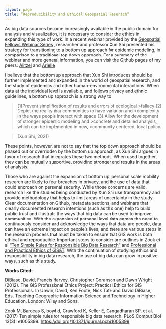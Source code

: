 ```yaml
---
layout: page
title: “Reproducibility and Ethical Geospatial Reserach”
---
```

As big data sources become increasingly available in the public domain for analysis and visualization, it is necessary to consider the ethics in expanding this type of work. In a recent webinar provided by the [Geospatial Fellows Webinar Series](https://gsi.cigi.illinois.edu/geospatial-fellows-webinar-series/) , researcher and professor Xun Shi presented his strategy for transitioning to a bottom up approach for epidemic modeling, in comparison to a traditional top down approach. For a summary of the webinar and more general information, you can visit the Github pages of my peers: [Alitzel](https://avillanueva1005.github.io/blogs/webinardebate.html) and [Arielle](https://alandaux.github.io/musings/reproducibilityEthics.html).  

I believe that the bottom up approach that Xun Shi introduces should be further implemented and expanded in the world of geospatial research, and the study of epidemics and other human-environmental interactions. When data at the individual level is available, and follows privacy and ethnic guidelines, a bottom up approach is a strong way to

> (1)Prevent simplification of results and errors of ecological >fallacy
>(2) Depict the reality that communities to have variation and >complexity in the ways people interact with space
>(3) Allow for the development of stronger epidemic modeling and >concrete and detailed analysis, which can be implemented in new, >community centered, local policy.

>(Xun Shi, 2021)

These points, however, are not to say that the top down approach should be phased out or overridden by the bottom up approach, as Xun Shi argues in favor of research that integrates these two methods. When used together, they can be mutually supportive, providing stronger end results in the areas of analysis.

Those who are against the expansion of bottom up, personal scale mobility research are likely to fear breaches in privacy, and the use of data that could encroach on personal security. While those concerns are valid, research like the studies being conducted by Xun Shi use transparency and provide methodology that helps to limit areas of uncertainty in the study. Clear documentation on Github, metadata sections, and webinars that clearly documented research intentions (such as this one) help to build public trust and illustrate the ways that big data can be used to improve communities. With the expansion of personal level data comes the need to continuously consider and acknowledge the ways that data are people, data can have an extreme impact on people’s lives, and there are various steps in the research process that must be taken to ensure that GIS work is both ethical and reproducible. Important steps to consider are outlines in Zook et al [“Ten Simple Rules for Responsible Big Data Research”](https://journals.plos.org/ploscompbiol/article?id=10.1371/journal.pcbi.1005399) and [Professional and Practical Ethics of GIS&T](https://gistbok.ucgis.org/bok-topics/professional-and-practical-ethics-gist). With the continuation of studying ethics and responsibility in big data research, the use of big data can grow in positive ways, such as this study.

**Works Cited:**

DiBiase, David, Francis Harvey, Christopher Goranson and Dawn Wright (2012). The GIS Professional Ethics Project: Practical Ethics for GIS Professionals. In Unwin, David, Ken Foote, Nick Tate and David DiBiase, Eds. Teaching Geographic Information Science and Technology in Higher Education. London: Wiley and Sons.

Zook M, Barocas S, boyd d, Crawford K, Keller E, Gangadharan SP, et al. (2017) Ten simple rules for responsible big data research. PLoS Comput Biol 13(3): e1005399. https://doi.org/10.1371/journal.pcbi.1005399
